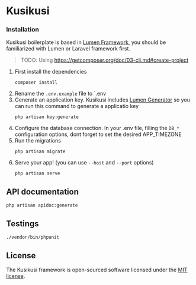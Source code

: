 # Kusikusi

### Installation
Kusikusi boilerplate is based in [Lumen Framework](https://lumen.laravel.com/), you should be familiarized with Lumen or Laravel framework first.

> TODO: Using https://getcomposer.org/doc/03-cli.md#create-project

1. First install the dependencies
   ```shell script
   composer install
   ```
2. Rename the `.env.example` file to `.env   
3. Generate an application key. Kusikusi includes [Lumen Generator](https://github.com/flipboxstudio/lumen-generator) so you can run this command to generate a applicatio key
   ```shell script
   php artisan key:generate
   ```
4. Configure the database connection. In your .env file, filling the `DB_*` configuration options, dont forget to set the desired APP_TIMEZONE
5. Run the migrations 
   ```shell script
   php artisan migrate
   ```
1. Serve your app! (you can use `--host` and `--port` options)
   ```shell script
   php artisan serve
   ```

## API documentation
``` shell script
php artisan apidoc:generate
```

## Testings
``` shell script
./vendor/bin/phpunit
```

## License

The Kusikusi framework is open-sourced software licensed under the [MIT license](https://opensource.org/licenses/MIT).
